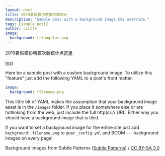 ```yaml
---
layout: post
title: 2019暑假猫协喂猫次数统计
description: "Sample post with a background image CSS override."
tags: [sample post]
author: circle
image:
  background: triangular.png
---
```


2019暑假猫协喂猫次数统计点[这里](https://www.icloud.com/numbers/0nyJZTBehLRtJCvE2gPH1_O0Q)

<a rel="license" href="http://baidu.com">test</a>

Here be a sample post with a custom background image. To utilize this "feature" just add the following YAML to a post's front matter.

```yaml
image:
  background: filename.png
```

This little bit of YAML makes the assumption that your background image asset is in the `/images` folder. If you place it somewhere else or are hotlinking from the web, just include the full http(s):// URL. Either way you should have a background image that is tiled.

If you want to set a background image for the entire site just add `background: filename.png` to your `_config.yml` and BOOM --- background images on every page!

<div xmlns:cc="http://creativecommons.org/ns#" xmlns:dct="http://purl.org/dc/terms/" about="http://subtlepatterns.com" class="notice">Background images from <span property="dct:title">Subtle Patterns</span> (<a rel="cc:attributionURL" property="cc:attributionName" href="http://subtlepatterns.com">Subtle Patterns</a>) / <a rel="license" href="http://creativecommons.org/licenses/by-sa/3.0/">CC BY-SA 3.0</a></div>